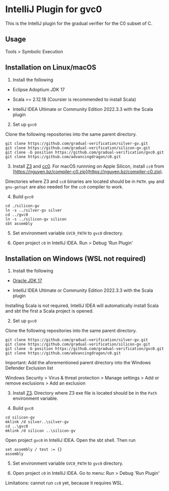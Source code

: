 IntelliJ Plugin for gvc0
========================

This is the IntelliJ plugin for the gradual verifier for the C0 subset of C.

Usage
-----

Tools > Symbolic Execution

Installation on Linux/macOS
---------------------------

1. Install the following

- Eclipse Adoptium JDK 17

- Scala >= 2.12.18 (Coursier is recommended to install Scala)

- IntelliJ IDEA Ultimate or Community Edition 2022.3.3 with the Scala plugin

2. Set up `gvc0`

Clone the following repositories into the same parent directory.

```
git clone https://github.com/gradual-verification/silver-gv.git
git clone https://github.com/gradual-verification/silicon-gv.git
git clone -b position https://github.com/gradual-verification/gvc0.git
git clone https://github.com/advancingdragon/c0.git
```

3. Install [Z3](https://github.com/Z3Prover/z3/releases) and
[cc0](https://bitbucket.org/c0-lang/docs/wiki/Downloads). For macOS runnning
on Apple Silicon, install `cc0` from
[https://nguyen.bz/compiler-c0.zip](https://nguyen.bz/compiler-c0.zip).

Directories where Z3 and `cc0` binaries are located should be in `PATH`.
`gmp` and `gnu-getopt` are also needed for the `cc0` compiler to work.

4. Build `gvc0`

```
cd ./silicon-gv
ln -s ../silver-gv silver
cd ../gvc0
ln -s ../silicon-gv silicon
sbt assembly
```

5. Set environment variable `GVC0_PATH` to `gvc0` directory.

6. Open project `c0` in IntelliJ IDEA. Run > Debug 'Run Plugin'

Installation on Windows (WSL not required)
------------------------------------------

1. Install the following

- [Oracle JDK 17](https://www.oracle.com/java/technologies/downloads/)

- IntelliJ IDEA Ultimate or Community Edition 2022.3.3 with the Scala plugin

Installing Scala is not required, IntelliJ IDEA will automatically install
Scala and sbt the first a Scala project is opened.

2. Set up `gvc0`

Clone the following repositories into the same parent directory.

```
git clone https://github.com/gradual-verification/silver-gv.git
git clone https://github.com/gradual-verification/silicon-gv.git
git clone -b position https://github.com/gradual-verification/gvc0.git
git clone https://github.com/advancingdragon/c0.git
```

Important: Add the aforementioned parent directory into the Windows Defender
Exclusion list

Windows Security > Virus & threat protection > Manage settings >
Add or remove exclusions > Add an exclusion

3. Install [Z3](https://github.com/Z3Prover/z3/releases). Directory where Z3
exe file is located should be in the `Path` environment variable.

4. Build `gvc0`

```
cd silicon-gv
mklink /d silver..\silver-gv
cd ..\gvc0
mklink /d silicon ..\silicon-gv
```

Open project `gvc0` in IntelliJ IDEA. Open the sbt shell. Then run

```
set assembly / test := {}
assembly
```

5. Set environment variable `GVC0_PATH` to `gvc0` directory.

6. Open project `c0` in IntelliJ IDEA. Go to menu: Run > Debug 'Run Plugin'

Limitations: cannot run `cc0` yet, because it requires WSL.
